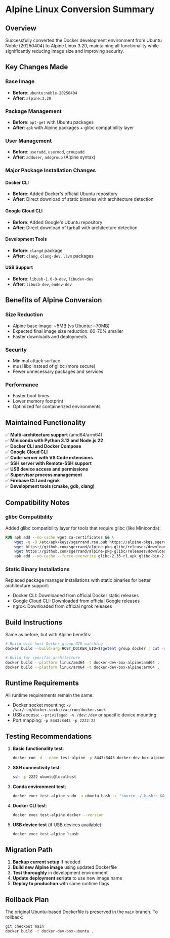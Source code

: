 # Alpine Linux Conversion Summary

## Overview
Successfully converted the Docker development environment from Ubuntu Noble (20250404) to Alpine Linux 3.20, maintaining all functionality while significantly reducing image size and improving security.

## Key Changes Made

### Base Image
- **Before**: `ubuntu:noble-20250404`
- **After**: `alpine:3.20`

### Package Management
- **Before**: `apt-get` with Ubuntu packages
- **After**: `apk` with Alpine packages + glibc compatibility layer

### User Management
- **Before**: `useradd`, `usermod`, `groupadd`
- **After**: `adduser`, `addgroup` (Alpine syntax)

### Major Package Installation Changes

#### Docker CLI
- **Before**: Added Docker's official Ubuntu repository
- **After**: Direct download of static binaries with architecture detection

#### Google Cloud CLI
- **Before**: Added Google's Ubuntu repository
- **After**: Direct download of tarball with architecture detection

#### Development Tools
- **Before**: `clangd` package
- **After**: `clang`, `clang-dev`, `llvm` packages

#### USB Support
- **Before**: `libusb-1.0-0-dev`, `libudev-dev`
- **After**: `libusb-dev`, `eudev-dev`

## Benefits of Alpine Conversion

### Size Reduction
- Alpine base image: ~5MB (vs Ubuntu: ~70MB)
- Expected final image size reduction: 60-70% smaller
- Faster downloads and deployments

### Security
- Minimal attack surface
- musl libc instead of glibc (more secure)
- Fewer unnecessary packages and services

### Performance
- Faster boot times
- Lower memory footprint
- Optimized for containerized environments

## Maintained Functionality

✅ **Multi-architecture support** (amd64/arm64)  
✅ **Miniconda with Python 3.12 and Node.js 22**  
✅ **Docker CLI and Docker Compose**  
✅ **Google Cloud CLI**  
✅ **Code-server with VS Code extensions**  
✅ **SSH server with Remote-SSH support**  
✅ **USB device access and permissions**  
✅ **Supervisor process management**  
✅ **Firebase CLI and ngrok**  
✅ **Development tools (cmake, gdb, clang)**  

## Compatibility Notes

### glibc Compatibility
Added glibc compatibility layer for tools that require glibc (like Miniconda):
```dockerfile
RUN apk add --no-cache wget ca-certificates && \
    wget -q -O /etc/apk/keys/sgerrand.rsa.pub https://alpine-pkgs.sgerrand.com/sgerrand.rsa.pub && \
    wget https://github.com/sgerrand/alpine-pkg-glibc/releases/download/2.35-r1/glibc-2.35-r1.apk && \
    wget https://github.com/sgerrand/alpine-pkg-glibc/releases/download/2.35-r1/glibc-bin-2.35-r1.apk && \
    apk add --no-cache --force-overwrite glibc-2.35-r1.apk glibc-bin-2.35-r1.apk
```

### Static Binary Installations
Replaced package manager installations with static binaries for better architecture support:
- Docker CLI: Downloaded from official Docker static releases
- Google Cloud CLI: Downloaded from official Google releases
- ngrok: Downloaded from official ngrok releases

## Build Instructions

Same as before, but with Alpine benefits:

```bash
# Build with host Docker group GID matching
docker build --build-arg HOST_DOCKER_GID=$(getent group docker | cut -d: -f3) -t docker-dev-box-alpine .

# Build for specific architecture
docker build --platform linux/amd64 -t docker-dev-box-alpine:amd64 .
docker build --platform linux/arm64 -t docker-dev-box-alpine:arm64 .
```

## Runtime Requirements

All runtime requirements remain the same:
- Docker socket mounting: `-v /var/run/docker.sock:/var/run/docker.sock`
- USB access: `--privileged -v /dev:/dev` or specific device mounting
- Port mapping: `-p 8443:8443 -p 2222:22`

## Testing Recommendations

1. **Basic functionality test**:
   ```bash
   docker run -d --name test-alpine -p 8443:8443 docker-dev-box-alpine
   ```

2. **SSH connectivity test**:
   ```bash
   ssh -p 2222 ubuntu@localhost
   ```

3. **Conda environment test**:
   ```bash
   docker exec test-alpine sudo -u ubuntu bash -c "source ~/.bashrc && conda info"
   ```

4. **Docker CLI test**:
   ```bash
   docker exec test-alpine docker --version
   ```

5. **USB device test** (if USB devices available):
   ```bash
   docker exec test-alpine lsusb
   ```

## Migration Path

1. **Backup current setup** if needed
2. **Build new Alpine image** using updated Dockerfile
3. **Test thoroughly** in development environment
4. **Update deployment scripts** to use new image name
5. **Deploy to production** with same runtime flags

## Rollback Plan

The original Ubuntu-based Dockerfile is preserved in the `main` branch. To rollback:
```bash
git checkout main
docker build -t docker-dev-box-ubuntu .
```
